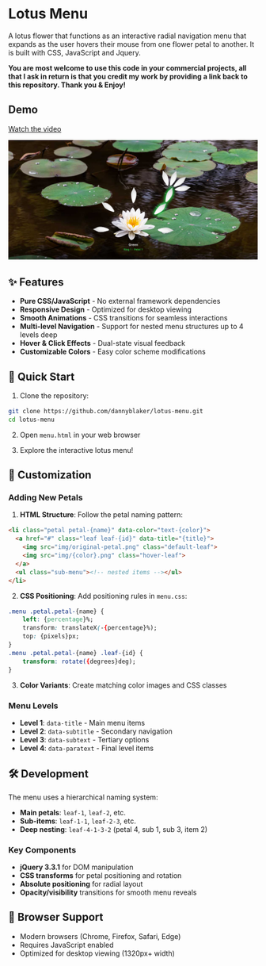 # Lotus Menu

A lotus flower that functions as an interactive radial navigation menu that expands as the user hovers their mouse from one flower petal to another. It is built with CSS, JavaScript and Jquery.

**You are most welcome to use this code in your commercial projects, all that I ask in return is that you credit my work by providing a link back to this repository. Thank you & Enjoy!**

## Demo

[Watch the video](readme_assets/demo.mp4)

![Lotus Menu Demo](readme_assets/demo.png)

## ✨ Features

- **Pure CSS/JavaScript** - No external framework dependencies
- **Responsive Design** - Optimized for desktop viewing
- **Smooth Animations** - CSS transitions for seamless interactions
- **Multi-level Navigation** - Support for nested menu structures up to 4 levels deep
- **Hover & Click Effects** - Dual-state visual feedback
- **Customizable Colors** - Easy color scheme modifications

## 🚀 Quick Start

1. Clone the repository:
```bash
git clone https://github.com/dannyblaker/lotus-menu.git
cd lotus-menu
```

2. Open `menu.html` in your web browser

3. Explore the interactive lotus menu!

## 🎨 Customization

### Adding New Petals

1. **HTML Structure**: Follow the petal naming pattern:
```html
<li class="petal petal-{name}" data-color="text-{color}">
  <a href="#" class="leaf leaf-{id}" data-title="{title}">
    <img src="img/original-petal.png" class="default-leaf">
    <img src="img/{color}.png" class="hover-leaf">
  </a>
  <ul class="sub-menu"><!-- nested items --></ul>
</li>
```

2. **CSS Positioning**: Add positioning rules in `menu.css`:
```css
.menu .petal.petal-{name} {
    left: {percentage}%;
    transform: translateX(-{percentage}%);
    top: {pixels}px;
}
.menu .petal.petal-{name} .leaf-{id} {
    transform: rotate({degrees}deg);
}
```

3. **Color Variants**: Create matching color images and CSS classes

### Menu Levels
- **Level 1**: `data-title` - Main menu items
- **Level 2**: `data-subtitle` - Secondary navigation
- **Level 3**: `data-subtext` - Tertiary options
- **Level 4**: `data-paratext` - Final level items

## 🛠️ Development

The menu uses a hierarchical naming system:
- **Main petals**: `leaf-1`, `leaf-2`, etc.
- **Sub-items**: `leaf-1-1`, `leaf-2-3`, etc.
- **Deep nesting**: `leaf-4-1-3-2` (petal 4, sub 1, sub 3, item 2)

### Key Components

- **jQuery 3.3.1** for DOM manipulation
- **CSS transforms** for petal positioning and rotation
- **Absolute positioning** for radial layout
- **Opacity/visibility** transitions for smooth menu reveals

## 🎯 Browser Support

- Modern browsers (Chrome, Firefox, Safari, Edge)
- Requires JavaScript enabled
- Optimized for desktop viewing (1320px+ width)